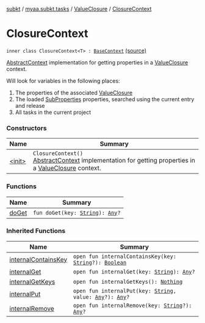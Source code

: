 [subkt](../../../index.md) / [myaa.subkt.tasks](../../index.md) / [ValueClosure](../index.md) / [ClosureContext](./index.md)

# ClosureContext

`inner class ClosureContext<T> : `[`BaseContext`](../../-base-context/index.md) [(source)](https://github.com/Myaamori/SubKt/blob/master/src/main/kotlin/myaa/subkt/tasks/tasks.kt#L458)

[AbstractContext](https://velocity.apache.org/engine/2.2/apidocs/org/apache/velocity/context/AbstractContext.html) implementation for getting properties in a [ValueClosure](../index.md) context.

Will look for variables in the following places:

1. The properties of the associated [ValueClosure](../index.md)
2. The loaded [SubProperties](../../-sub-properties/index.md) properties, searched using the current entry and release
3. All tasks in the current project

### Constructors

| Name | Summary |
|---|---|
| [&lt;init&gt;](-init-.md) | `ClosureContext()`<br>[AbstractContext](https://velocity.apache.org/engine/2.2/apidocs/org/apache/velocity/context/AbstractContext.html) implementation for getting properties in a [ValueClosure](../index.md) context. |

### Functions

| Name | Summary |
|---|---|
| [doGet](do-get.md) | `fun doGet(key: `[`String`](https://kotlinlang.org/api/latest/jvm/stdlib/kotlin/-string/index.html)`): `[`Any`](https://kotlinlang.org/api/latest/jvm/stdlib/kotlin/-any/index.html)`?` |

### Inherited Functions

| Name | Summary |
|---|---|
| [internalContainsKey](../../-base-context/internal-contains-key.md) | `open fun internalContainsKey(key: `[`String`](https://kotlinlang.org/api/latest/jvm/stdlib/kotlin/-string/index.html)`?): `[`Boolean`](https://kotlinlang.org/api/latest/jvm/stdlib/kotlin/-boolean/index.html) |
| [internalGet](../../-base-context/internal-get.md) | `open fun internalGet(key: `[`String`](https://kotlinlang.org/api/latest/jvm/stdlib/kotlin/-string/index.html)`): `[`Any`](https://kotlinlang.org/api/latest/jvm/stdlib/kotlin/-any/index.html)`?` |
| [internalGetKeys](../../-base-context/internal-get-keys.md) | `open fun internalGetKeys(): `[`Nothing`](https://kotlinlang.org/api/latest/jvm/stdlib/kotlin/-nothing/index.html) |
| [internalPut](../../-base-context/internal-put.md) | `open fun internalPut(key: `[`String`](https://kotlinlang.org/api/latest/jvm/stdlib/kotlin/-string/index.html)`, value: `[`Any`](https://kotlinlang.org/api/latest/jvm/stdlib/kotlin/-any/index.html)`?): `[`Any`](https://kotlinlang.org/api/latest/jvm/stdlib/kotlin/-any/index.html)`?` |
| [internalRemove](../../-base-context/internal-remove.md) | `open fun internalRemove(key: `[`String`](https://kotlinlang.org/api/latest/jvm/stdlib/kotlin/-string/index.html)`?): `[`Any`](https://kotlinlang.org/api/latest/jvm/stdlib/kotlin/-any/index.html)`?` |
